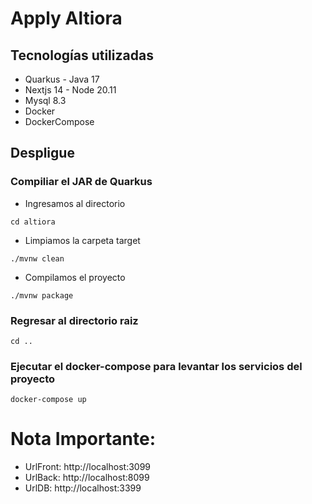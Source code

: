 # Apply Altiora

## Tecnologías utilizadas

- Quarkus - Java 17
- Nextjs 14 - Node 20.11
- Mysql 8.3
- Docker
- DockerCompose

## Despligue

### Compiliar el JAR de Quarkus

- Ingresamos al directorio
```
cd altiora
```
- Limpiamos la carpeta target
```
./mvnw clean
```
- Compilamos el proyecto
```
./mvnw package
```


### Regresar al directorio raiz

```
cd ..
```

### Ejecutar el docker-compose para levantar los servicios del proyecto
```
docker-compose up
```

# Nota Importante:
- UrlFront: http://localhost:3099
- UrlBack: http://localhost:8099
- UrlDB: http://localhost:3399



